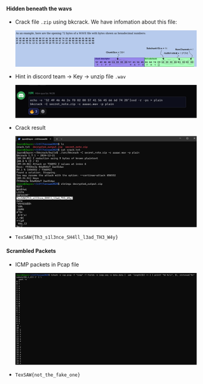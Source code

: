 #### Hidden beneath the wavs

- Crack file `.zip` using bkcrack. We have infomation about this file:

    ![alt text](image-1.png)

- Hint in discord team -> Key -> unzip file `.wav`

    ![alt text](image-2.png)

- Crack result

    ![alt text](image.png)

- `TexSAW{Th3_s1l3nce_SH4ll_l3ad_TH3_W4y}`

#### Scrambled Packets

- ICMP packets in Pcap file

    ![alt text](image-3.png)

- `TexSAW{not_the_fake_one}`